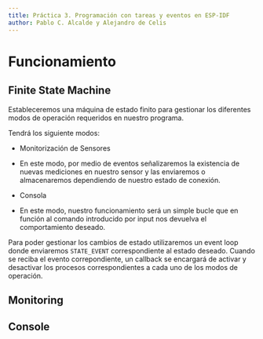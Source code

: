 ```yaml
---
title: Práctica 3. Programación con tareas y eventos en ESP-IDF
author: Pablo C. Alcalde y Alejandro de Celis
---
```

# Funcionamiento

## Finite State Machine

Estableceremos una máquina de estado finito para gestionar los diferentes modos de operación requeridos en nuestro programa.

Tendrá los siguiente modos:
- Monitorización de Sensores
 + En este modo, por medio de eventos señalizaremos la existencia de nuevas mediciones en nuestro sensor y las enviaremos o almacenaremos dependiendo de nuestro estado de conexión.
- Consola
 + En este modo, nuestro funcionamiento será un simple bucle que en función al comando introducido por input nos devuelva el comportamiento deseado.

Para poder gestionar los cambios de estado utilizaremos un event loop donde enviaremos `STATE_EVENT` correspondiente al estado deseado.
Cuando se reciba el evento correpondiente, un callback se encargará de activar y desactivar los procesos correspondientes a cada uno de los modos de operación.

## Monitoring

## Console

